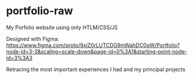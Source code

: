# portfolio-raw

My Porfolio website using only HTLM/CSS/JS
 
Designed with Figma:
https://www.figma.com/proto/9xjZ0rLUTCDG9mWahDC0qW/Portfolio?node-id=3-3&scaling=scale-down&page-id=0%3A1&starting-point-node-id=3%3A3

Retracing the most important experiences I had and my principal projects
